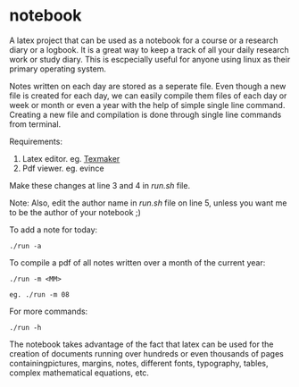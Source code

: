 # notebook

A latex project that can be used as a notebook for a course or a research diary or a logbook. It is a great way to keep a track of all your daily research work or study diary. This is escpecially useful for anyone using linux as their primary operating system.

Notes written on each day are stored as a seperate file. Even though a new file is created for each day, we can easily compile them files of each day or week or month or even a year with the help of simple single line command. Creating a new file and compilation is done through single line commands from terminal.

Requirements:
1. Latex editor. eg. [Texmaker](https://www.xm1math.net/texmaker/download.html)
2. Pdf viewer. eg. evince

Make these changes at line 3 and 4 in *run.sh* file.

Note: Also, edit the author name in *run.sh* file on line 5, unless you want me to be the author of your notebook ;)

To add a note for today:
```
./run -a
```
To compile a pdf of all notes written over a month of the current year:
```
./run -m <MM>

eg. ./run -m 08
```
For more commands:
```
./run -h
```

The notebook takes advantage of the fact that latex can be used for the creation of documents running over hundreds or even thousands of pages containingpictures, margins, notes, different fonts, typography, tables, complex mathematical equations, etc.
